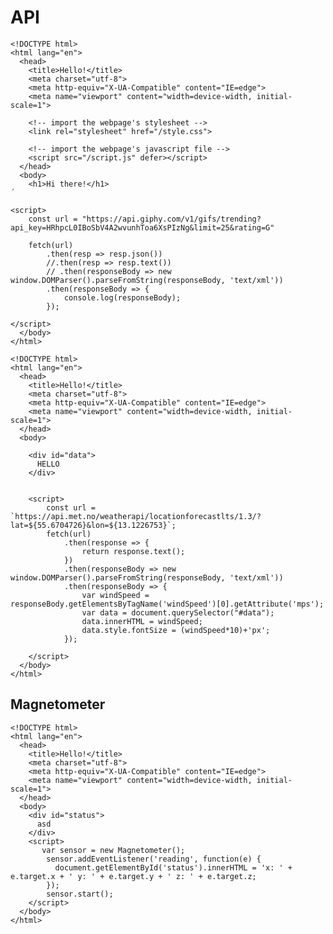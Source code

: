 # API

```
<!DOCTYPE html>
<html lang="en">
  <head>
    <title>Hello!</title>
    <meta charset="utf-8">
    <meta http-equiv="X-UA-Compatible" content="IE=edge">
    <meta name="viewport" content="width=device-width, initial-scale=1">
    
    <!-- import the webpage's stylesheet -->
    <link rel="stylesheet" href="/style.css">
    
    <!-- import the webpage's javascript file -->
    <script src="/script.js" defer></script>
  </head>  
  <body>
    <h1>Hi there!</h1>
´

<script>
    const url = "https://api.giphy.com/v1/gifs/trending?api_key=HRhpcL0IBoSbV4A2wvunhToa6XsPIzNg&limit=25&rating=G"

    fetch(url)
        .then(resp => resp.json())
        //.then(resp => resp.text())
        // .then(responseBody => new window.DOMParser().parseFromString(responseBody, 'text/xml'))
        .then(responseBody => {
            console.log(responseBody);
        });

</script>
  </body>
</html>

```



    <!DOCTYPE html>
    <html lang="en">
      <head>
        <title>Hello!</title>
        <meta charset="utf-8">
        <meta http-equiv="X-UA-Compatible" content="IE=edge">
        <meta name="viewport" content="width=device-width, initial-scale=1">
      </head>  
      <body>

        <div id="data">
          HELLO
        </div>


        <script>
            const url = `https://api.met.no/weatherapi/locationforecastlts/1.3/?lat=${55.6704726}&lon=${13.1226753}`;
            fetch(url)
                .then(response => {
                    return response.text();
                })
                .then(responseBody => new window.DOMParser().parseFromString(responseBody, 'text/xml'))
                .then(responseBody => {
                    var windSpeed = responseBody.getElementsByTagName('windSpeed')[0].getAttribute('mps');
                    var data = document.querySelector("#data");      
                    data.innerHTML = windSpeed; 
                    data.style.fontSize = (windSpeed*10)+'px';
                });

        </script>
      </body>
    </html>




## Magnetometer

```
<!DOCTYPE html>
<html lang="en">
  <head>
    <title>Hello!</title>
    <meta charset="utf-8">
    <meta http-equiv="X-UA-Compatible" content="IE=edge">
    <meta name="viewport" content="width=device-width, initial-scale=1">
  </head>  
  <body>
    <div id="status">
      asd
    </div>
    <script>
       var sensor = new Magnetometer();
        sensor.addEventListener('reading', function(e) {
          document.getElementById('status').innerHTML = 'x: ' + e.target.x + ' y: ' + e.target.y + ' z: ' + e.target.z;
        });
        sensor.start();
    </script>
  </body>
</html>

```

